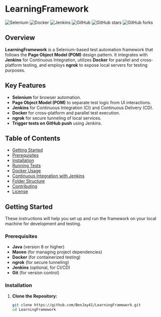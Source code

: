 # LearningFramework

![Selenium](https://img.shields.io/badge/Selenium-Automation-blue)
![Docker](https://img.shields.io/badge/Docker-Container-blue)
![Jenkins](https://img.shields.io/badge/Jenkins-CI/CD-orange)
![GitHub](https://img.shields.io/github/license/BenJay41/LearningFramework)
![GitHub stars](https://img.shields.io/github/stars/BenJay41/LearningFramework)
![GitHub forks](https://img.shields.io/github/forks/BenJay41/LearningFramework)

## Overview

**LearningFramework** is a Selenium-based test automation framework that follows the **Page Object Model (POM)** design pattern. It integrates with **Jenkins** for Continuous Integration, utilizes **Docker** for parallel and cross-platform testing, and employs **ngrok** to expose local servers for testing purposes.

## Key Features

- **Selenium** for browser automation.
- **Page Object Model (POM)** to separate test logic from UI interactions.
- **Jenkins** for Continuous Integration (CI) and Continuous Delivery (CD).
- **Docker** for cross-platform and parallel test execution.
- **ngrok** for secure tunneling of local services.
- **Trigger tests on GitHub push** using Jenkins.

## Table of Contents

- [Getting Started](#getting-started)
- [Prerequisites](#prerequisites)
- [Installation](#installation)
- [Running Tests](#running-tests)
- [Docker Usage](#docker-usage)
- [Continuous Integration with Jenkins](#continuous-integration-with-jenkins)
- [Folder Structure](#folder-structure)
- [Contributing](#contributing)
- [License](#license)

## Getting Started

These instructions will help you set up and run the framework on your local machine for development and testing.

### Prerequisites

- **Java** (version 8 or higher)
- **Maven** (for managing project dependencies)
- **Docker** (for containerized testing)
- **ngrok** (for secure tunneling)
- **Jenkins** (optional, for CI/CD)
- **Git** (for version control)

### Installation

1. **Clone the Repository:**

   ```bash
   git clone https://github.com/BenJay41/LearningFramework.git
   cd LearningFramework
